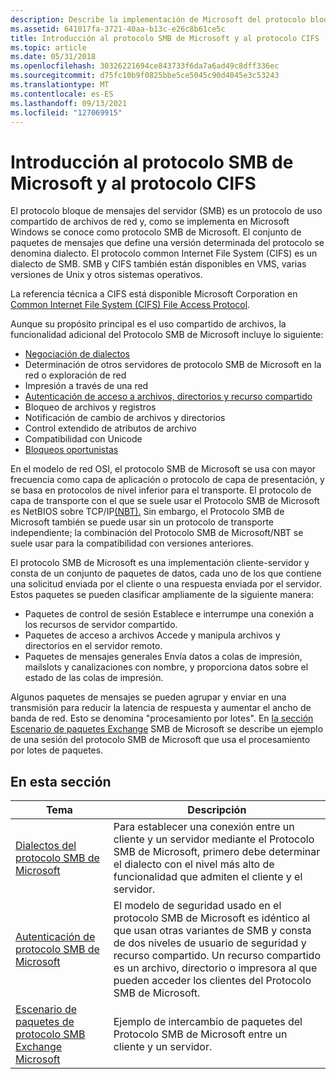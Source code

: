 ```yaml
---
description: Describe la implementación de Microsoft del protocolo bloque de mensajes del servidor (SMB).
ms.assetid: 641017fa-3721-40aa-b13c-e26c8b61ce5c
title: Introducción al protocolo SMB de Microsoft y al protocolo CIFS
ms.topic: article
ms.date: 05/31/2018
ms.openlocfilehash: 30326221694ce843733f6da7a6ad49c8dff336ec
ms.sourcegitcommit: d75fc10b9f0825bbe5ce5045c90d4045e3c53243
ms.translationtype: MT
ms.contentlocale: es-ES
ms.lasthandoff: 09/13/2021
ms.locfileid: "127069915"
---
```

# <a name="microsoft-smb-protocol-and-cifs-protocol-overview"></a>Introducción al protocolo SMB de Microsoft y al protocolo CIFS

El protocolo bloque de mensajes del servidor (SMB) es un protocolo de uso compartido de archivos de red y, como se implementa en Microsoft Windows se conoce como protocolo SMB de Microsoft. El conjunto de paquetes de mensajes que define una versión determinada del protocolo se denomina dialecto. El protocolo common Internet File System (CIFS) es un dialecto de SMB. SMB y CIFS también están disponibles en VMS, varias versiones de Unix y otros sistemas operativos.

La referencia técnica a CIFS está disponible Microsoft Corporation en [Common Internet File System (CIFS) File Access Protocol](/openspecs/windows_protocols/ms-cifs/d416ff7c-c536-406e-a951-4f04b2fd1d2b).

Aunque su propósito principal es el uso compartido de archivos, la funcionalidad adicional del Protocolo SMB de Microsoft incluye lo siguiente:

-   [Negociación de dialectos](microsoft-smb-protocol-dialects.md)
-   Determinación de otros servidores de protocolo SMB de Microsoft en la red o exploración de red
-   Impresión a través de una red
-   [Autenticación de acceso a archivos, directorios y recurso compartido](microsoft-smb-protocol-authentication.md)
-   Bloqueo de archivos y registros
-   Notificación de cambio de archivos y directorios
-   Control extendido de atributos de archivo
-   Compatibilidad con Unicode
-   [Bloqueos oportunistas](opportunistic-locks.md)

En el modelo de red OSI, el protocolo SMB de Microsoft se usa con mayor frecuencia como capa de aplicación o protocolo de capa de presentación, y se basa en protocolos de nivel inferior para el transporte. El protocolo de capa de transporte con el que se suele usar el Protocolo SMB de Microsoft es NetBIOS sobre TCP/IP[(NBT).](/previous-versions//bb870909(v=vs.85)) Sin embargo, el Protocolo SMB de Microsoft también se puede usar sin un protocolo de transporte independiente; la combinación del Protocolo SMB de Microsoft/NBT se suele usar para la compatibilidad con versiones anteriores.

El protocolo SMB de Microsoft es una implementación cliente-servidor y consta de un conjunto de paquetes de datos, cada uno de los que contiene una solicitud enviada por el cliente o una respuesta enviada por el servidor. Estos paquetes se pueden clasificar ampliamente de la siguiente manera:

-   Paquetes de control de sesión Establece e interrumpe una conexión a los recursos de servidor compartido.
-   Paquetes de acceso a archivos Accede y manipula archivos y directorios en el servidor remoto.
-   Paquetes de mensajes generales Envía datos a colas de impresión, mailslots y canalizaciones con nombre, y proporciona datos sobre el estado de las colas de impresión.

Algunos paquetes de mensajes se pueden agrupar y enviar en una transmisión para reducir la latencia de respuesta y aumentar el ancho de banda de red. Esto se denomina "procesamiento por lotes". En [la sección Escenario de paquetes Exchange](microsoft-smb-protocol-packet-exchange-scenario.md) SMB de Microsoft se describe un ejemplo de una sesión del protocolo SMB de Microsoft que usa el procesamiento por lotes de paquetes.

## <a name="in-this-section"></a>En esta sección



| Tema                                                                                                             | Descripción                                                                                                                                                                                                                                                                 |
|-------------------------------------------------------------------------------------------------------------------|-----------------------------------------------------------------------------------------------------------------------------------------------------------------------------------------------------------------------------------------------------------------------------|
| [Dialectos del protocolo SMB de Microsoft](microsoft-smb-protocol-dialects.md)<br/>                                 | Para establecer una conexión entre un cliente y un servidor mediante el Protocolo SMB de Microsoft, primero debe determinar el dialecto con el nivel más alto de funcionalidad que admiten el cliente y el servidor.<br/>                                                      |
| [Autenticación de protocolo SMB de Microsoft](microsoft-smb-protocol-authentication.md)<br/>                     | El modelo de seguridad usado en el protocolo SMB de Microsoft es idéntico al que usan otras variantes de SMB y consta de dos niveles de usuario de seguridad y recurso compartido. Un recurso compartido es un archivo, directorio o impresora al que pueden acceder los clientes del Protocolo SMB de Microsoft.<br/> |
| [Escenario de paquetes de protocolo SMB Exchange Microsoft](microsoft-smb-protocol-packet-exchange-scenario.md)<br/> | Ejemplo de intercambio de paquetes del Protocolo SMB de Microsoft entre un cliente y un servidor.<br/>                                                                                                                                                                               |



 

 

